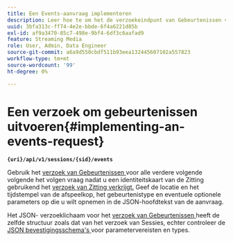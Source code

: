 ```yaml
---
title: Een Events-aanvraag implementeren
description: Leer hoe te om het de verzoekeindpunt van Gebeurtenissen voor alle volgende volgende volgende volgende volgende volgende volgende vraag te gebruiken nadat u een identiteitskaart van de Zitting verkrijgt
uuid: 3bfa313c-ff74-4e2e-bbde-6f4a6221d85b
exl-id: af9a3470-85c7-498e-9bf4-6df3c6aafad9
feature: Streaming Media
role: User, Admin, Data Engineer
source-git-commit: a6a9d550cbdf511b93eea132445607102a557823
workflow-type: tm+mt
source-wordcount: '99'
ht-degree: 0%

---
```


# Een verzoek om gebeurtenissen uitvoeren{#implementing-an-events-request}

**`{uri}/api/v1/sessions/{sid}/events`**

Gebruik het [ verzoek van Gebeurtenissen ](../mc-api-ref/mc-api-events-req.md) voor alle verdere volgende volgende het volgen vraag nadat u een identiteitskaart van de Zitting gebruikend het [ verzoek van Zitting verkrijgt.](../mc-api-ref/mc-api-sessions-req.md) Geef de locatie en het tijdstempel van de afspeelkop, het gebeurtenistype en eventuele optionele parameters op die u wilt opnemen in de JSON-hoofdtekst van de aanvraag.

Het JSON- verzoeklichaam voor het [ verzoek van Gebeurtenissen ](../mc-api-ref/mc-api-events-req.md) heeft de zelfde structuur zoals dat van het verzoek van Sessies, echter controleer de [ JSON bevestigingsschema&#39;s ](../mc-api-ref/mc-api-json-validation.md) voor parametervereisten en types.
